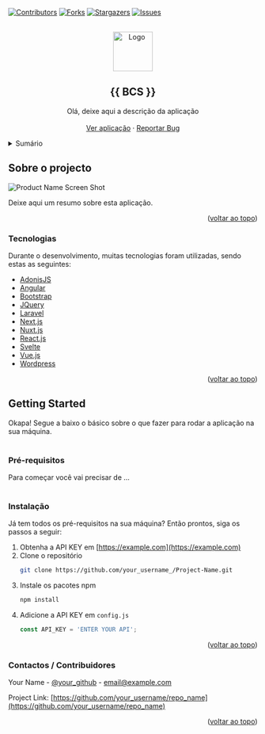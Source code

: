 <div id="top"></div>

<!-- PROJECT SHIELDS -->
<!--
*** I'm using markdown "reference style" links for readability.
*** Reference links are enclosed in brackets [ ] instead of parentheses ( ).
*** See the bottom of this document for the declaration of the reference variables
*** for contributors-url, forks-url, etc. This is an optional, concise syntax you may use.
*** https://www.markdownguide.org/basic-syntax/#reference-style-links
-->
[![Contributors][contributors-shield]][contributors-url]
[![Forks][forks-shield]][forks-url]
[![Stargazers][stars-shield]][stars-url]
[![Issues][issues-shield]][issues-url]

<!-- PROJECT LOGO -->
<br />
<div align="center">
  <a href="https://www.digitalfactory.co.ao/" target="_blank">
    <img src="https://cms.digitalfactory.co.ao/api/assets/intranet-digital-factory/7e2d1bad-0efd-43a1-8385-bd11393c35ef/yellow.svg?version=0" alt="Logo" width="80" height="80">
  </a>

  <h2 align="center">{{ BCS }}</h2>

  <p align="center">
    Olá, deixe aqui a descrição da aplicação
    <br />
    <br />
	<!-- Coloque aqui a url do site/app na play store ou app store -->
    <a href="https://www.digitalfactory.co.ao/" target="_blank">Ver aplicação</a>
    ·
    <a href="https://github.com/dfangola/DF-Repo-Template/issues" target="_blank">Reportar Bug</a>
  </p>
</div>



<!-- TABLE OF CONTENTS -->
<details>
  <summary>Sumário</summary>
  <ol>
    <li>
      <a href="#about-the-project">Sobre o projecto</a>
      <ul>
        <li><a href="#built-with">Tecnologias</a></li>
      </ul>
    </li>
    <li>
      <a href="#getting-started">Getting Started</a>
      <ul>
        <li><a href="#prerequisites">Pré-requisitos</a></li>
        <li><a href="#installation">Instalação</a></li>
      </ul>
    </li>
    <li><a href="#contact">Contactos</a></li>
  </ol>
</details>



<!-- ABOUT THE PROJECT -->
<h2 id="about-the-project">Sobre o projecto</h2>

<!-- Adicione uma captura do projecto aqui -->
![Product Name Screen Shot](https://cms.digitalfactory.co.ao/api/assets/intranet-digital-factory/c5296bb5-0b04-4421-bf2e-7b35aea5d7d5/screenshot.png?version=0)

Deixe aqui um resumo sobre esta aplicação.

<p align="right">(<a href="#top">voltar ao topo</a>)</p>



<h3 id="built-with">Tecnologias</h3>

Durante o desenvolvimento, muitas tecnologias foram utilizadas, sendo estas as seguintes:

* <a href="https://adonisjs.com/">AdonisJS</a>
* <a href="https://angular.io/">Angular</a>
* <a href="https://getbootstrap.com">Bootstrap</a>
* <a href="https://jquery.com">JQuery</a>
* <a href="https://laravel.com">Laravel</a>
* <a href="https://nextjs.org/">Next.js</a>
* <a href="https://nuxtjs.org/">Nuxt.js</a>
* <a href="https://reactjs.org/">React.js</a>
* <a href="https://svelte.dev/">Svelte</a>
* <a href="https://vuejs.org/">Vue.js</a>
* <a href="https://wordpress.org/">Wordpress</a>

<p align="right">(<a href="#top">voltar ao topo</a>)</p>



<!-- GETTING STARTED -->
<h2 id="getting-started">Getting Started</h2>

Okapa! Segue a baixo o básico sobre o que fazer para rodar a aplicação na sua máquina.
<br />
<br />

<h3 id="prerequisites">Pré-requisitos</h3>

Para começar você vai precisar de ...
<br />
<br />

<h3 id="installation">Instalação</h3>

Já tem todos os pré-requisitos na sua máquina? Então prontos, siga os passos a seguir:

<!-- os passos a seguir são meramente ilustrativos -->

1. Obtenha a API KEY em [https://example.com](https://example.com)
2. Clone o repositório
   ```sh
   git clone https://github.com/your_username_/Project-Name.git
   ```
3. Instale os pacotes npm
   ```sh
   npm install
   ```
4. Adicione a API KEY em `config.js`
   ```js
   const API_KEY = 'ENTER YOUR API';
   ```

<p align="right">(<a href="#top">voltar ao topo</a>)</p>

<h3 id="contact">Contactos / Contribuidores</h3>

Your Name - [@your_github](https://github.com/your_username) - email@example.com

Project Link: [https://github.com/your_username/repo_name](https://github.com/your_username/repo_name)

<p align="right">(<a href="#top">voltar ao topo</a>)</p>


<!-- MARKDOWN LINKS & IMAGES -->
<!-- https://www.markdownguide.org/basic-syntax/#reference-style-links -->
[contributors-shield]: https://img.shields.io/github/contributors/othneildrew/Best-README-Template.svg?style=for-the-badge
[contributors-url]: https://github.com/dfangola/DF-Repo-Template/graphs/contributors
[forks-shield]: https://img.shields.io/github/forks/othneildrew/Best-README-Template.svg?style=for-the-badge
[forks-url]: https://github.com/dfangola/DF-Repo-Template/network/members
[stars-shield]: https://img.shields.io/github/stars/othneildrew/Best-README-Template.svg?style=for-the-badge
[stars-url]: https://github.com/dfangola/DF-Repo-Template/stargazers
[issues-shield]: https://img.shields.io/github/issues/othneildrew/Best-README-Template.svg?style=for-the-badge
[issues-url]: https://github.com/dfangola/DF-Repo-Template/issues
